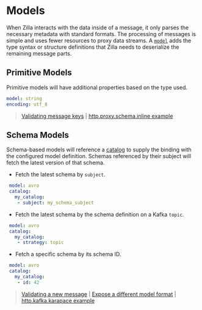 # Models

When Zilla interacts with the data inside of a message, it only parses the necessary metadata with standard formats. The processing of messages is simple and uses fewer resources to proxy data streams. A [`model`](../reference/config/models/) adds the type syntax or structure definitions that Zilla needs to deserialize the remaining message parts.

## Primitive Models

Primitive models will have additional properties based on the type used.

```yaml
model: string
encoding: utf_8
```

> [Validating message keys](../how-tos/models/index.md#validating-message-keys) | [http.proxy.schema.inline example](https://github.com/aklivity/zilla-examples/tree/main/http.proxy.schema.inline)

## Schema Models

Schema-based models will reference a [catalog](./catalogs.md) to supply the binding with the configured model definition. Schemas referenced by their subject will fetch the latest version of that schema.

- Fetch the latest schema by `subject`.

 ```yaml
  model: avro
  catalog:
    my_catalog:
     - subject: my_schema_subject
 ```

- Fetch the latest schema by the schema definition on a Kafka `topic`.

 ```yaml
  model: avro
  catalog:
    my_catalog:
     - strategy: topic
 ```

- Fetch a specific schema by its schema ID.

 ```yaml
  model: avro
  catalog:
    my_catalog:
     - id: 42
 ```

> [Validating a new message](../how-tos/models/index.md#validating-a-new-message) | [Expose a different model format](../how-tos/models/index.md#expose-a-different-model-format) | [http.kafka.karapace example](https://github.com/aklivity/zilla-examples/tree/main/http.kafka.karapace)
